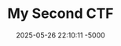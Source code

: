---
title: My Second CTF 
date: 2025-05-26 22:10:11 -5000
categories: [CTF, Nahamcon 2025, Web]
tags: [Web]
toc: true
comments: false
---